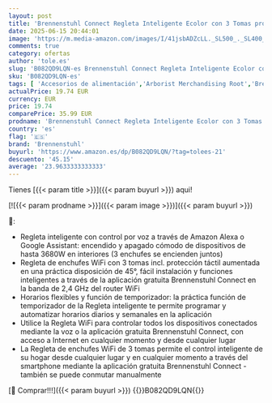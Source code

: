 ```yaml
---
layout: post
title: 'Brennenstuhl Connect Regleta Inteligente Ecolor con 3 Tomas programable  Regleta WiFi  Control por App o Voz  aplicación Gratuita  Compatible con Alexa y Google Assistant  Blanco/Negro'
date: 2025-06-15 20:44:01
image: 'https://m.media-amazon.com/images/I/41jsbADZcLL._SL500_._SL400_.jpg'
comments: true
category: ofertas
author: 'tole.es'
slug: 'B082QD9LQN-es Brennenstuhl Connect Regleta Inteligente Ecolor con 3...'
sku: 'B082QD9LQN-es'
tags: [ 'Accesorios de alimentación','Arborist Merchandising Root','Brennen BFW','Bricolaje y herramientas','Electrónica','Regletas','Self Service','Special Features Stores','Steckdosenleisten','alexa','brennenstuhl','f8a41b96-6bb6-4d7d-bb5b-67f8fcd7c327_0','f8a41b96-6bb6-4d7d-bb5b-67f8fcd7c327_3201','f8a41b96-6bb6-4d7d-bb5b-67f8fcd7c327_8301','🇪🇸', ]
actualPrice: 19.74 EUR
currency: EUR
price: 19.74
comparePrice: 35.99 EUR
prodname: 'Brennenstuhl Connect Regleta Inteligente Ecolor con 3 Tomas programable  Regleta WiFi  Control por App o Voz  aplicación Gratuita  Compatible con Alexa y Google Assistant  Blanco/Negro'
country: 'es'
flag: '🇪🇸'
brand: 'Brennenstuhl'
buyurl: 'https://www.amazon.es/dp/B082QD9LQN/?tag=tolees-21'
descuento: '45.15'
average: '23.9633333333333'
---
```


Tienes [{{< param title >}}]({{< param buyurl >}}) aqui!

[![{{< param prodname >}}]({{< param image >}})]({{< param buyurl >}})

🔎:

- Regleta inteligente con control por voz a través de Amazon Alexa o Google Assistant: encendido y apagado cómodo de dispositivos de hasta 3680W en interiores (3 enchufes se encienden juntos)
- Regleta de enchufes WiFi con 3 tomas incl. protección táctil aumentada en una práctica disposición de 45°, fácil instalación y funciones inteligentes a través de la aplicación gratuita Brennenstuhl Connect en la banda de 2,4 GHz del router WiFi
- Horarios flexibles y función de temporizador: la práctica función de temporizador de la Regleta inteligente te permite programar y automatizar horarios diarios y semanales en la aplicación
- Utilice la Regleta WiFi para controlar todos los dispositivos conectados mediante la voz o la aplicación gratuita Brennenstuhl Connect, con acceso a Internet en cualquier momento y desde cualquier lugar
- La Regleta de enchufes WiFi de 3 tomas permite el control inteligente de su hogar desde cualquier lugar y en cualquier momento a través del smartphone mediante la aplicación gratuita Brennenstuhl Connect - también se puede conmutar manualmente

[🛒 Comprar!!!]({{< param buyurl >}})
{{<world>}}B082QD9LQN{{</world>}}
